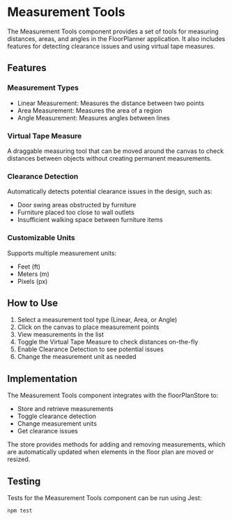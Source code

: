 # Measurement Tools

The Measurement Tools component provides a set of tools for measuring distances, areas, and angles in the FloorPlanner application. It also includes features for detecting clearance issues and using virtual tape measures.

## Features

### Measurement Types

- Linear Measurement: Measures the distance between two points
- Area Measurement: Measures the area of a region
- Angle Measurement: Measures angles between lines

### Virtual Tape Measure

A draggable measuring tool that can be moved around the canvas to check distances between objects without creating permanent measurements.

### Clearance Detection

Automatically detects potential clearance issues in the design, such as:

- Door swing areas obstructed by furniture
- Furniture placed too close to wall outlets
- Insufficient walking space between furniture items

### Customizable Units

Supports multiple measurement units:

- Feet (ft)
- Meters (m)
- Pixels (px)

## How to Use

1. Select a measurement tool type (Linear, Area, or Angle)
2. Click on the canvas to place measurement points
3. View measurements in the list
4. Toggle the Virtual Tape Measure to check distances on-the-fly
5. Enable Clearance Detection to see potential issues
6. Change the measurement unit as needed

## Implementation

The Measurement Tools component integrates with the floorPlanStore to:

- Store and retrieve measurements
- Toggle clearance detection
- Change measurement units
- Get clearance issues

The store provides methods for adding and removing measurements, which are automatically updated when elements in the floor plan are moved or resized.

## Testing

Tests for the Measurement Tools component can be run using Jest:

```bash
npm test
```
